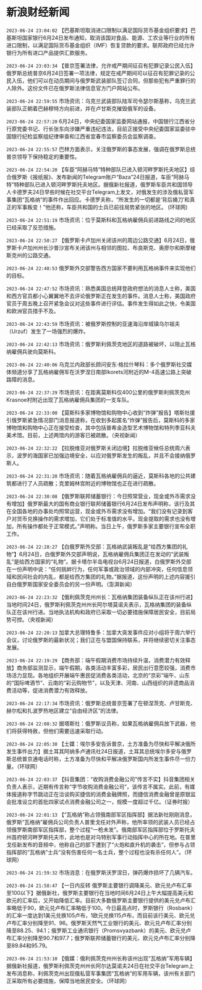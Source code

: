 # 新浪财经新闻
`2023-06-24 23:04:02` 【巴基斯坦取消进口限制以满足国际货币基金组织要求】巴基斯坦国家银行6月24日发布通知，取消该国对食品、能源、工农业等行业的所有进口限制，以满足国际货币基金组织（IMF）恢复贷款的要求。联邦政府已经允许银行为所有进口产品提供汇款服务。

`2023-06-24 23:03:34` 【普京签署法律，允许戒严期间征召有犯罪记录公民入伍】俄罗斯总统普京6月24日签署一项法律，规定在戒严期间可以征召有犯罪记录的公民入伍，他们可以在动员期间与俄罗斯武装部队签订合同，但那些犯有严重罪行的人除外。这份文件已在俄罗斯法律信息官方门户网站公布。

`2023-06-24 22:59:55` 市场资讯：乌克兰武装部队陆军司令瑟尔斯基称，乌克兰武装部队正朝着巴赫穆特方向前进，并在卢甘斯克摧毁俄军的设备。

`2023-06-24 22:57:20` 6月24日，中央纪委国家监委网站通报，中国银行江西省分行原党委书记、行长张东向涉嫌严重违纪违法，目前正接受中央纪委国家监委驻中国银行纪检监察组纪律审查和江西省宜春市监察委员会监察调查。

`2023-06-24 22:55:57` 巴林方面表示，关注俄罗斯的事态发展，强调在俄罗斯总统普京领导下保持稳定的重要性。

`2023-06-24 22:54:20` 【车臣“阿赫马特”特种部队已进入顿河畔罗斯托夫地区】综合俄罗斯《报纸报》、发布新闻的Telegram账户“Baza”24日报道，车臣“阿赫马特”特种部队已进入顿河畔罗斯托夫地区。据俄新社报道，俄罗斯车臣共和国领导人卡德罗夫24日早些时候在社交平台Telegram上发文，对俄发生的涉及俄私营军事集团“瓦格纳”的事件作出回应。卡德罗夫称，“所发生的一切都是‘背后捅刀’和真正的军事叛变！”他还称，车臣共和国的士兵已前往局势紧张的地区。 (环球网)

`2023-06-24 22:51:19` 市场资讯：位于莫斯科和瓦格纳雇佣兵前进路线之间的地区已经采取了反恐措施。

`2023-06-24 22:50:27` 【俄罗斯卡卢加州关闭该州的周边公路交通】6月24日，俄罗斯卡卢加州州长沙普沙宣布关闭该州与相邻的图拉、布良斯克、奥廖尔和斯摩棱斯克州的公路交通。

`2023-06-24 22:48:53` 俄罗斯外交部警告西方国家不要利用瓦格纳事件来实现他们的目标。

`2023-06-24 22:47:52` 市场资讯：熟悉美国总统拜登政府想法的消息人士称，美国和西方官员都小心翼翼地不去评论俄罗斯正在发生的事件。消息人士称，美国政府官员于周五晚上召开紧急会议对这些事件进行评估。事件发生得如此之快，令美国和欧洲官员措手不及。

`2023-06-24 22:43:59` 市场资讯：被俄罗斯控制的亚速海沿岸城镇乌尔祖夫（Urzuf）发生了一场强烈的爆炸。

`2023-06-24 22:42:13` 市场资讯：俄罗斯利佩茨克地区的道路被破坏，以阻止瓦格纳雇佣兵驶向莫斯科。

`2023-06-24 22:40:06` 乌克兰内政部长顾问安东·格拉什琴科：多个俄罗斯社交媒体频道分享了瓦格纳雇佣军在沃罗涅日南部Ikorets河附近的M-4高速公路上突破路障的消息。

`2023-06-24 22:37:29` 市场资讯：在距离莫斯科仅400公里的俄罗斯利佩茨克州Krasnoe村附近出现了瓦格纳雇佣兵集团的一支车队。

`2023-06-24 22:33:00` 【莫斯科多家博物馆和购物中心收到“炸弹”报告】塔斯社援引俄罗斯紧急情况部门消息报道称，在收到多起匿名“炸弹”报告后，莫斯科的多家博物馆和购物中心正在接受检查，其中包括普希金造型艺术博物馆和特列季亚科夫美术馆。目前，上述两馆内的游客已被疏散。（央视新闻）

`2023-06-24 22:32:22` 【拉脱维亚对俄罗斯关闭边境】拉脱维亚候任总统周六表示，波罗的海国家已加强边境安全，以应对俄罗斯发生的叛乱，并且不会接纳俄罗斯人。

`2023-06-24 22:31:20` 市场资讯：随着瓦格纳雇佣兵的逼近，莫斯科各地的公共建筑都进行了人员疏散；克里姆林宫附近的博物馆也正在进行疏散。

`2023-06-24 22:30:08` 【俄罗斯联邦储蓄银行：今日照常营业，现金或外币需求没有增加】俄罗斯最大的国有商业银行联邦储蓄银行6月24日发布声明称，该行及其在全国各地的办事处均照常运营，现金或外币需求没有增加。“我们没有记录到客户对货币兑换操作的需求增加，它们处于标准值的水平。现金提取的需求也没有增加，所有操作都处于正常模式。”声明称。当日上午，俄罗斯多家主要银行宣布全职工作。

`2023-06-24 22:28:27` 【白俄罗斯外交部：瓦格纳武装叛乱是“给西方集团的礼物”】6月24日，白俄罗斯外交部声明说，瓦格纳雇佣兵集团正在发动的“武装叛乱”是给西方国家的“礼物”。据卡塔尔半岛电视台6月24日报道，白俄罗斯外交部在一份声明中说：“任何挑衅行为，任何军事或政治领域的内部冲突，任何信息领域和民间社会的内乱，都是给西方集团的礼物。”据报道，这份声明的上述内容援引自白俄罗斯国家安全委员会的另一份声明。（澎湃新闻）

`2023-06-24 22:23:32` 【俄利佩茨克州州长：瓦格纳集团装备纵队正在该州行进】当地时间24日，俄罗斯利佩茨克州州长阿尔塔莫诺夫表示，瓦格纳集团的装备纵队正在该州行进。当地执法机构和政府已采取一切必要措施保障居民安全，目前局势可控。（央视新闻）

`2023-06-24 22:20:13` 加拿大总理特鲁多：加拿大突发事件应对小组将于周六举行会议，讨论俄罗斯的最新状况；我们正在与盟国保持联系，并将继续密切关注事态发展。

`2023-06-24 22:19:29` 【商务部：端午假期消费市场持续升温，消费潜力有效释放】商务部监测显示，端午假期，各类活动丰富多彩，居民出行意愿较强，消费市场活力显现。各地组织开展端午惠民促消费各类活动，北京的“京彩”端午、山东的“国际啤酒节”、云南的“彩云购物节”，以及天津、河南、山西组织的非遗商品消费活动等，促进消费潜力有效释放。

`2023-06-24 22:17:34` 市场资讯：俄罗斯总统普京签署了在顿涅茨克、卢甘斯克、赫尔松和扎波罗热地区建立“自由经济区”的法律。

`2023-06-24 22:08:32` 据塔斯社：俄罗斯议员称，如果瓦格纳雇佣兵放下武器，他们将获得特赦，但他们需要迅速采取行动。

`2023-06-24 22:05:30` 【土媒：埃尔多安告诉普京，土方准备为尽快和平解决俄所发生事件出力】据土耳其阿纳多卢通讯社24日报道，土耳其总统埃尔多安与俄罗斯总统普京通电话时称，土方准备为尽快和平解决俄罗斯国内所发生事件尽一份力量。（环球网）

`2023-06-24 22:03:37` 【抖音集团：“收购消费金融公司”传言不实】抖音集团相关负责人表示，近期有传言称“字节收购消费金融公司”，该传言不属实。此前，有媒体报道称字节跳动正在洽谈购买捷信的消费金融牌照，而捷信消费金融曾是原银监会批准设立的首批四家试点消费金融公司之一，规模一度超过千亿。（证券时报）

`2023-06-24 22:01:13` 【“瓦格纳”称占领俄南部军区指挥部】据法新社刚刚消息，俄罗斯“瓦格纳”雇佣兵公司负责人普里戈任对外声称，他所率领的武装人员已经占领俄罗斯南部军区指挥部，整个过程“一枪未发”。俄南部军区指挥部位于罗斯托夫州首府顿河畔罗斯托夫市，此地也是对乌特别军事行动指挥中心的所在地。在普里戈任新发布的音频中，他称自己的部下遭到了“火炮和直升机的袭击”，但参与占领指挥部的“瓦格纳”士兵“没有伤害任何一名士兵，整个过程也没有杀任何人”。（环球网）

`2023-06-24 21:59:32` 市场消息：在俄罗斯沃罗涅日，弹药爆炸损坏了几辆汽车。

`2023-06-24 21:58:47` 【一日内反转 俄罗斯主要银行调降美元、欧元兑卢布汇率至100以下】据俄新社，俄罗斯主要银行在当地时间6月24日上午大幅提高美元和欧元的汇率后，又开始降低汇率。目前大多数俄罗斯主要银行提供的美元兑卢布汇率略低于90，欧元兑卢布汇率略低于100。今日最高点时，罗斯银行（Rosbank）的汇率一度达到1美元兑换105卢布，1欧元兑换115卢布，而目前该行美元、欧元兑卢布汇率分别降至91、96。俄罗斯天然气工业银行的美元、欧元兑卢布汇率分别降至88.25、94.1；俄罗斯工业通讯银行（Promsvyazbank）的美元、欧元兑卢布汇率分别降至90.7和97.7；俄罗斯联邦储蓄银行的美元、欧元兑卢布汇率分别降至89.84和95.79。

`2023-06-24 21:53:10` 【俄媒：俄利佩茨克州州长称该州出现“瓦格纳”军用车辆】据俄新社报道，俄罗斯利佩茨克州州长阿尔达莫诺夫24日在社交平台Telegram上发布消息称，利佩茨克州出现俄私营军事集团“瓦格纳”的军用车辆，该州有关部门正采取所有必要措施，保障当地居民安全。（环球网）

